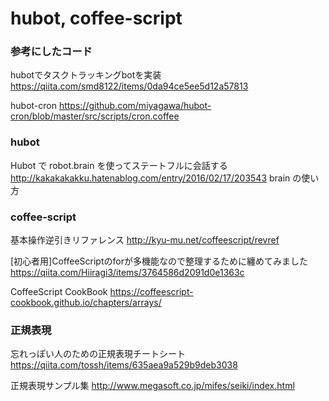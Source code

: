 # hubot, coffee-script

### 参考にしたコード
hubotでタスクトラッキングbotを実装
https://qiita.com/smd8122/items/0da94ce5ee5d12a57813

hubot-cron
https://github.com/miyagawa/hubot-cron/blob/master/src/scripts/cron.coffee


### hubot
Hubot で robot.brain を使ってステートフルに会話する
http://kakakakakku.hatenablog.com/entry/2016/02/17/203543
brain の使い方


### coffee-script
基本操作逆引きリファレンス
http://kyu-mu.net/coffeescript/revref

[初心者用]CoffeeScriptのforが多機能なので整理するために纏めてみました
https://qiita.com/Hiiragi3/items/3764586d2091d0e1363c

CoffeeScript CookBook
https://coffeescript-cookbook.github.io/chapters/arrays/


### 正規表現
忘れっぽい人のための正規表現チートシート
https://qiita.com/tossh/items/635aea9a529b9deb3038

 正規表現サンプル集
http://www.megasoft.co.jp/mifes/seiki/index.html
